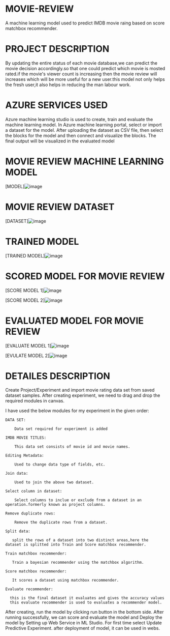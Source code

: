 # MOVIE-REVIEW
 A machine learning model used to predict IMDB movie raing based on score matchbox recommender.
# PROJECT DESCRIPTION 
 By updating the entire status of each movie database,we can predict the movie decision accordingly.so that one could predict which movie is mosted rated.if the movie's viewer count is increasing then the movie review will increases which will be more useful for a new user.this model not only helps the fresh user,it also helps in reducing the man labour work.
# AZURE SERVICES USED
 Azure machine learning studio is used to create, train and evaluate the machine learning model. In Azure machine learning portal, select or import a dataset for the model. After uploading the dataset as CSV file, then select the blocks for the model and then connect and visualize the blocks. The final output will be visualized in the evaluated model
# MOVIE REVIEW MACHINE LEARNING MODEL
[MODEL]![image](https://user-images.githubusercontent.com/90760938/153700610-d1867037-b3bd-4022-8378-5c01d685104a.png)

# MOVIE REVIEW DATASET
[DATASET]![image](https://user-images.githubusercontent.com/90760938/153700657-01e12c1f-733b-4ad8-82d7-0f702805debe.png)

# TRAINED MODEL
[TRAINED MODEL]![image](https://user-images.githubusercontent.com/90760938/153700712-84e41b6d-1599-45d8-bd56-7dc959670f11.png)

# SCORED MODEL FOR MOVIE REVIEW
[SCORE MODEL 1]![image](https://user-images.githubusercontent.com/90760938/153700756-9248eb89-7041-4a3b-97b9-7045a5c87115.png)

[SCORE MODEL 2]![image](https://user-images.githubusercontent.com/90760938/153700784-fbc7abb3-63f8-4485-a6c2-98552725294f.png)

# EVALUATED MODEL FOR MOVIE REVIEW
[EVALUATE MODEL 1]![image](https://user-images.githubusercontent.com/90760938/153700800-a6f56dfd-ecf2-41be-bad4-055b1fed17d1.png)

[EVULATE MODEL 2]![image](https://user-images.githubusercontent.com/90760938/153700809-1a9065e9-6494-4c98-88fd-2bbbd1193ae6.png)

# DETAILES DESCRIPTION
Create Project/Experiment and import movie rating data set from saved dataset samples. After creating experiment, we need to drag and drop the required modules in canvas.

I have used the below modules for my experiment in the given order:



    DATA SET:
 
        Data set required for experiment is added
   
    IMDB MOVIE TITLES:
 
        This data set consists of movie id and movie names.
   
    Editing Metadata:
 
        Used to change data type of fields, etc.
   
    Join data:
 
        Used to join the above two dataset.
   
    Select column in dataset:
 
        Select columns to inclue or exclude from a dataset in an operation.formerly known as project columns.
   
    Remove duplicate rows:
 
        Remove the duplicate rows from a dataset.
   
    Split data:
 
       split the rows of a dataset into two distinct areas,here the dataset is splitted into Train and Score matchbox recommender.
   
    Train matchbox recommender:
 
       Train a bayesian recommender using the matchbox algorithm.
   
    Score matchbox recommender:
 
       It scores a dataset using matchbox recommender.
   
    Evaluate recommender:
 
      this is the final dataset it evaluates and gives the accuracy values 
      this evaluate recommender is used to evaluates a recommender model.
      
      

After creating, run the model by clicking run button in the bottom side. After running successfully, we can score and evaluate the model and Deploy the model by Setting up Web Service in ML Studio. For first time select Update Predictive Experiment. after deployment of model, it can be used in webs.
